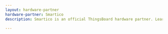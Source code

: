 ```yaml
---
layout: hardware-partner
hardware-partner: Smartico
description: Smartico is an official ThingsBoard hardware partner. Learn about Smartico products, supported use cases, and integration guides with the ThingsBoard IoT platform.

---
```




